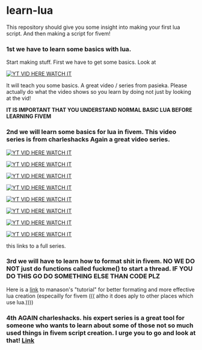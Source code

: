 # learn-lua
This repository should give you some insight into making your first lua script. And then making a script for fivem!


### 1st we have to learn some basics with lua.
Start making stuff. First we have to get some basics. Look at

[![YT VID HERE WATCH IT](https://img.youtube.com/vi/f-v00iiqFOw/0.jpg)](https://www.youtube.com/watch?v=f-v00iiqFOw)

It will teach you some basics. A great video / series from pasieka. Please actually do what the video shows so you learn by doing not just by looking at the vid!

**IT IS IMPORTANT THAT YOU UNDERSTAND NORMAL BASIC LUA BEFORE LEARNING FIVEM**
### 2nd we will learn some basics for lua in fivem. This video series is from charleshacks Again a great video series.


[![YT VID HERE WATCH IT](https://img.youtube.com/vi/SfDxF-tkkKs/0.jpg)](https://www.youtube.com/watch?v=SfDxF-tkkKs)

[![YT VID HERE WATCH IT](https://img.youtube.com/vi/CDzz67tp8FU/0.jpg)](https://www.youtube.com/watch?v=CDzz67tp8FU)

[![YT VID HERE WATCH IT](https://img.youtube.com/vi/6-M5o_wiQP0/0.jpg)](https://www.youtube.com/watch?v=6-M5o_wiQP0)

[![YT VID HERE WATCH IT](https://img.youtube.com/vi/9Mg-AO-YtUA/0.jpg)](https://www.youtube.com/watch?v=9Mg-AO-YtUA)

[![YT VID HERE WATCH IT](https://img.youtube.com/vi/AcUQ7GzMQNI/0.jpg)](https://www.youtube.com/watch?v=AcUQ7GzMQNI)

[![YT VID HERE WATCH IT](https://img.youtube.com/vi/Z2yUTkE94pQ/0.jpg)](https://www.youtube.com/watch?v=Z2yUTkE94pQ)

[![YT VID HERE WATCH IT](https://img.youtube.com/vi/oV1JG4UCbek/0.jpg)](https://www.youtube.com/watch?v=oV1JG4UCbek)

[![YT VID HERE WATCH IT](https://img.youtube.com/vi/JOnYzPzrzXI/0.jpg)](https://www.youtube.com/watch?v=JOnYzPzrzXI)

this links to a full series.
### 3rd we will have to learn how to format shit in fivem. NO WE DO NOT just do functions called fuckme() to start a thread. IF YOU DO THIS GO DO SOMETHING ELSE THAN CODE PLZ
Here is a [link](https://manason.github.io/effective-fivem-lua/) to manason's "tutorial" for better formating and more effective lua creation (especailly for fivem ((( altho it does aply to other places which use lua.))))
### 4th AGAIN charleshacks. his expert series is a great tool for someone who wants to learn about some of those not so much used things in fivem script creation. I urge you to go and look at that! [Link](https://youtube.com/playlist?list=PLJHKr4HVljNIQ4cLZx2pGuFygUDE2-uvp&si=_PKX3QsJZW8d30Oj)

